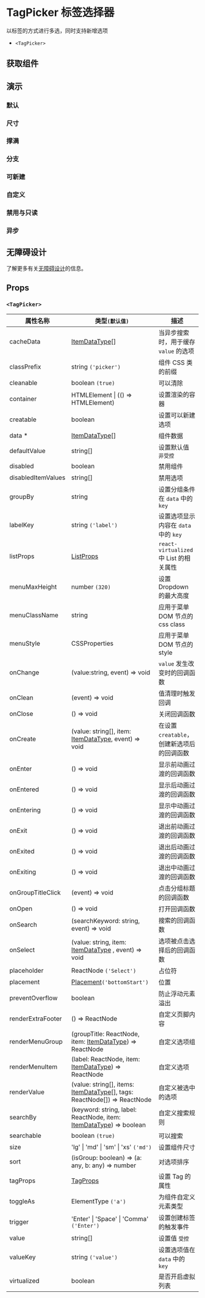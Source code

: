 # TagPicker 标签选择器

以标签的方式进行多选，同时支持新增选项

- `<TagPicker>`

## 获取组件

<!--{include:(components/tag-picker/fragments/import.md)}-->

## 演示

### 默认

<!--{include:`basic.md`}-->

### 尺寸

<!--{include:`size.md`}-->

### 撑满

<!--{include:`block.md`}-->

### 分支

<!--{include:`group.md`}-->

### 可新建

<!--{include:`creatable.md`}-->

### 自定义

<!--{include:`custom.md`}-->

### 禁用与只读

<!--{include:`disabled.md`}-->

### 异步

<!--{include:`async.md`}-->

## 无障碍设计

了解更多有关[无障碍设计](/zh/guide/accessibility)的信息。

## Props

### `<TagPicker>`

| 属性名称           | 类型`(默认值)`                                                                   | 描述                                       |
| ------------------ | -------------------------------------------------------------------------------- | ------------------------------------------ |
| cacheData          | [ItemDataType][item][]                                                           | 当异步搜索时，用于缓存 `value` 的选项      |
| classPrefix        | string `('picker')`                                                              | 组件 CSS 类的前缀                          |
| cleanable          | boolean `(true)`                                                                 | 可以清除                                   |
| container          | HTMLElement &#124; (() => HTMLElement)                                           | 设置渲染的容器                             |
| creatable          | boolean                                                                          | 设置可以新建选项                           |
| data \*            | [ItemDataType][item][]                                                           | 组件数据                                   |
| defaultValue       | string[]                                                                         | 设置默认值 `非受控`                        |
| disabled           | boolean                                                                          | 禁用组件                                   |
| disabledItemValues | string[]                                                                         | 禁用选项                                   |
| groupBy            | string                                                                           | 设置分组条件在 `data` 中的 `key`           |
| labelKey           | string `('label')`                                                               | 设置选项显示内容在 `data` 中的 `key`       |
| listProps          | [ListProps][listprops]                                                           | `react-virtualized` 中 List 的相关属性     |
| menuMaxHeight      | number `(320)`                                                                   | 设置 Dropdown 的最大高度                   |
| menuClassName      | string                                                                           | 应用于菜单 DOM 节点的 css class            |
| menuStyle          | CSSProperties                                                                    | 应用于菜单 DOM 节点的 style                |
| onChange           | (value:string, event) => void                                                    | `value` 发生改变时的回调函数               |
| onClean            | (event) => void                                                                  | 值清理时触发回调                           |
| onClose            | () => void                                                                       | 关闭回调函数                               |
| onCreate           | (value: string[], item: [ItemDataType][item], event) => void                     | 在设置 `creatable`，创建新选项后的回调函数 |
| onEnter            | () => void                                                                       | 显示前动画过渡的回调函数                   |
| onEntered          | () => void                                                                       | 显示后动画过渡的回调函数                   |
| onEntering         | () => void                                                                       | 显示中动画过渡的回调函数                   |
| onExit             | () => void                                                                       | 退出前动画过渡的回调函数                   |
| onExited           | () => void                                                                       | 退出后动画过渡的回调函数                   |
| onExiting          | () => void                                                                       | 退出中动画过渡的回调函数                   |
| onGroupTitleClick  | (event) => void                                                                  | 点击分组标题的回调函数                     |
| onOpen             | () => void                                                                       | 打开回调函数                               |
| onSearch           | (searchKeyword: string, event) => void                                           | 搜索的回调函数                             |
| onSelect           | (value: string, item: [ItemDataType][item] , event) => void                      | 选项被点击选择后的回调函数                 |
| placeholder        | ReactNode `('Select')`                                                           | 占位符                                     |
| placement          | [Placement](#code-ts-placement-code)`('bottomStart')`                            | 位置                                       |
| preventOverflow    | boolean                                                                          | 防止浮动元素溢出                           |
| renderExtraFooter  | () => ReactNode                                                                  | 自定义页脚内容                             |
| renderMenuGroup    | (groupTitle: ReactNode, item: [ItemDataType][item]) => ReactNode                 | 自定义选项组                               |
| renderMenuItem     | (label: ReactNode, item: [ItemDataType][item]) => ReactNode                      | 自定义选项                                 |
| renderValue        | (value: string[], items: [ItemDataType][item][], tags: ReactNode[]) => ReactNode | 自定义被选中的选项                         |
| searchBy           | (keyword: string, label: ReactNode, item: [ItemDataType][item]) => boolean       | 自定义搜索规则                             |
| searchable         | boolean `(true)`                                                                 | 可以搜索                                   |
| size               | 'lg' &#124; 'md' &#124; 'sm' &#124; 'xs' `('md')`                                | 设置组件尺寸                               |
| sort               | (isGroup: boolean) => (a: any, b: any) => number                                 | 对选项排序                                 |
| tagProps           | [TagProps][tagprops]                                                             | 设置 Tag 的属性                            |
| toggleAs           | ElementType `('a')`                                                              | 为组件自定义元素类型                       |
| trigger            | 'Enter' &#124; 'Space' &#124; 'Comma' `('Enter')`                                | 设置创建标签的触发事件                     |
| value              | string[]                                                                         | 设置值 `受控`                              |
| valueKey           | string `('value')`                                                               | 设置选项值在 `data` 中的 `key`             |
| virtualized        | boolean                                                                          | 是否开启虚拟列表                           |

<!--{include:(_common/types/item-data-type.md)}-->
<!--{include:(_common/types/placement.md)}-->

[listprops]: https://github.com/bvaughn/react-virtualized/blob/master/docs/List.md#prop-types
[tagprops]: https://rsuitejs.com/components/tag#Props
[item]: #code-ts-item-data-type-code
